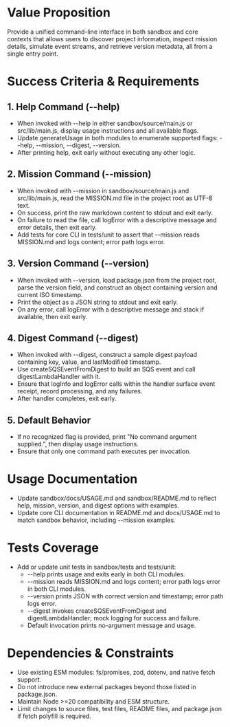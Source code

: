 # Value Proposition
Provide a unified command-line interface in both sandbox and core contexts that allows users to discover project information, inspect mission details, simulate event streams, and retrieve version metadata, all from a single entry point.

# Success Criteria & Requirements

## 1. Help Command (--help)
- When invoked with --help in either sandbox/source/main.js or src/lib/main.js, display usage instructions and all available flags.
- Update generateUsage in both modules to enumerate supported flags: --help, --mission, --digest, --version.
- After printing help, exit early without executing any other logic.

## 2. Mission Command (--mission)
- When invoked with --mission in sandbox/source/main.js and src/lib/main.js, read the MISSION.md file in the project root as UTF-8 text.
- On success, print the raw markdown content to stdout and exit early.
- On failure to read the file, call logError with a descriptive message and error details, then exit early.
- Add tests for core CLI in tests/unit to assert that --mission reads MISSION.md and logs content; error path logs error.

## 3. Version Command (--version)
- When invoked with --version, load package.json from the project root, parse the version field, and construct an object containing version and current ISO timestamp.
- Print the object as a JSON string to stdout and exit early.
- On any error, call logError with a descriptive message and stack if available, then exit early.

## 4. Digest Command (--digest)
- When invoked with --digest, construct a sample digest payload containing key, value, and lastModified timestamp.
- Use createSQSEventFromDigest to build an SQS event and call digestLambdaHandler with it.
- Ensure that logInfo and logError calls within the handler surface event receipt, record processing, and any failures.
- After handler completes, exit early.

## 5. Default Behavior
- If no recognized flag is provided, print "No command argument supplied.", then display usage instructions.
- Ensure that only one command path executes per invocation.

# Usage Documentation
- Update sandbox/docs/USAGE.md and sandbox/README.md to reflect help, mission, version, and digest options with examples.
- Update core CLI documentation in README.md and docs/USAGE.md to match sandbox behavior, including --mission examples.

# Tests Coverage
- Add or update unit tests in sandbox/tests and tests/unit:
  - --help prints usage and exits early in both CLI modules.
  - --mission reads MISSION.md and logs content; error path logs error in both CLI modules.
  - --version prints JSON with correct version and timestamp; error path logs error.
  - --digest invokes createSQSEventFromDigest and digestLambdaHandler; mock logging for success and failure.
  - Default invocation prints no-argument message and usage.

# Dependencies & Constraints
- Use existing ESM modules: fs/promises, zod, dotenv, and native fetch support.
- Do not introduce new external packages beyond those listed in package.json.
- Maintain Node >=20 compatibility and ESM structure.
- Limit changes to source files, test files, README files, and package.json if fetch polyfill is required.